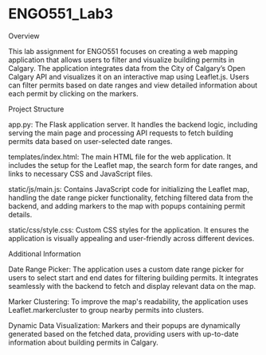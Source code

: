 # ENGO551_Lab3


Overview

This lab assignment for ENGO551 focuses on creating a web mapping application that allows users to filter and visualize building permits in Calgary. The application integrates data from the City of Calgary’s Open Calgary API and visualizes it on an interactive map using Leaflet.js. Users can filter permits based on date ranges and view detailed information about each permit by clicking on the markers.


Project Structure

app.py: The Flask application server. It handles the backend logic, including serving the main page and processing API requests to fetch building permits data based on user-selected date ranges.

templates/index.html: The main HTML file for the web application. It includes the setup for the Leaflet map, the search form for date ranges, and links to necessary CSS and JavaScript files.

static/js/main.js: Contains JavaScript code for initializing the Leaflet map, handling the date range picker functionality, fetching filtered data from the backend, and adding markers to the map with popups containing permit details.

static/css/style.css: Custom CSS styles for the application. It ensures the application is visually appealing and user-friendly across different devices.


Additional Information

Date Range Picker: The application uses a custom date range picker for users to select start and end dates for filtering building permits. It integrates seamlessly with the backend to fetch and display relevant data on the map.

Marker Clustering: To improve the map's readability, the application uses Leaflet.markercluster to group nearby permits into clusters.

Dynamic Data Visualization: Markers and their popups are dynamically generated based on the fetched data, providing users with up-to-date information about building permits in Calgary.
